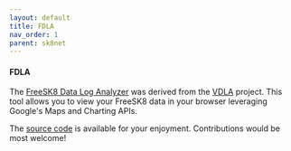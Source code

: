 ```yaml
---
layout: default
title: FDLA
nav_order: 1
parent: sk8net
---
```


#### FDLA

The [FreeSK8 Data Log Analyzer](https://upload.freesk8.dev/) was derived from the [VDLA](https://github.com/yoxcu/vdla) project. This tool allows you to view your FreeSK8 data in your browser leveraging Google's Maps and Charting APIs.

The [source code](https://github.com/FreeSK8/vdla/tree/gotchi-play) is available for your enjoyment. Contributions would be most welcome!

